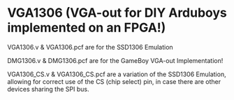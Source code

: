 # VGA1306 (VGA-out for DIY Arduboys implemented on an FPGA!)

VGA1306.v & VGA1306.pcf are for the SSD1306 Emulation

DMG1306.v & DMG1306.pcf are for the GameBoy VGA-out Implementation!

VGA1306_CS.v & VGA1306_CS.pcf are a variation of the SSD1306 Emulation, allowing for correct use of the CS (chip select) pin, in case there are other devices sharing the SPI bus.
